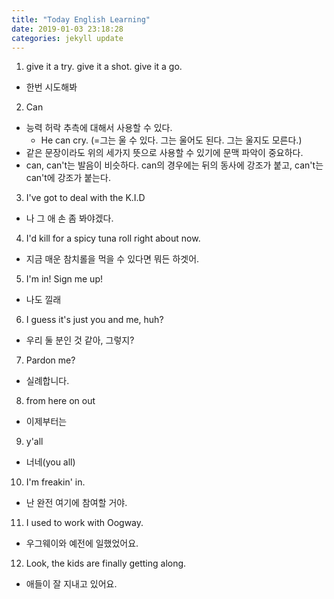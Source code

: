 ```yaml
---
title: "Today English Learning"
date: 2019-01-03 23:18:28
categories: jekyll update
---
```


1. give it a try. give it a shot. give it a go.
 - 한번 시도해봐

2. Can
 - 능력 허락 추측에 대해서 사용할 수 있다.
   * He can cry. (=그는 울 수 있다. 그는 울어도 된다. 그는 울지도 모른다.)
 - 같은 문장이라도 위의 세가지 뜻으로 사용할 수 있기에 문맥 파악이 중요하다.
 - can, can't는 발음이 비슷하다. can의 경우에는 뒤의 동사에 강조가 붙고, can't는 can't에 강조가 붙는다.

3. I've got to deal with the K.I.D
 - 나 그 애 손 좀 봐야겠다.
 
4. I'd kill for a spicy tuna roll right about now.
 - 지금 매운 참치롤을 먹을 수 있다면 뭐든 하겟어.
 
5. I'm in! Sign me up!
 - 나도 낄래
 
6. I guess it's just you and me, huh?
 - 우리 둘 분인 것 같아, 그렇지?

7. Pardon me?
 - 실례합니다.
 
8. from here on out
 - 이제부터는
 
9. y'all
 - 너네(you all)
 
10. I'm freakin' in.
 - 난 완전 여기에 참여할 거야.
 
11. I used to work with Oogway.
 - 우그웨이와 예전에 일했었어요.
 
12. Look, the kids are finally getting along.
 - 애들이 잘 지내고 있어요.
